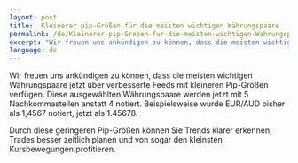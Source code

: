 ```yaml
---
layout: post
title:  Kleinerer pip-Größen für die meisten wichtigen Währungspaare
permalink: /de/Kleinerer-pip-Groben-fur-die-meisten-wichtigen-Wahrungspaare/
excerpt: "Wir freuen uns ankündigen zu können, dass die meisten wichtigen Währungspaare jetzt über verbesserte Feeds mit kleineren Pip-Größen verfügen. Diese ausgewählten Währungspaare werden jetzt mit 5 Nachkommastellen anstatt..."
language: de
---
```


Wir freuen uns ankündigen zu können, dass die meisten wichtigen Währungspaare jetzt über verbesserte Feeds mit kleineren Pip-Größen verfügen. Diese ausgewählten Währungspaare werden jetzt mit 5 Nachkommastellen anstatt 4 notiert. Beispielsweise wurde EUR/AUD bisher als 1,4567 notiert, jetzt als 1.45678.

Durch diese geringeren Pip-Größen können Sie Trends klarer erkennen, Trades besser zeitlich planen und von sogar den kleinsten Kursbewegungen profitieren.
